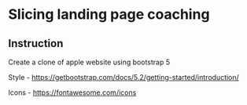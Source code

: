 # Slicing landing page coaching

## Instruction

Create a clone of apple website using bootstrap 5

Style - <https://getbootstrap.com/docs/5.2/getting-started/introduction/>

Icons - <https://fontawesome.com/icons>
